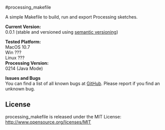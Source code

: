 #processing_makefile

A simple Makefile to build, run and export Processing sketches.  
  
**Current Version:**  
0.0.1 (stable and versioned using [semantic versioning](http://semver.org/))   
  
**Tested Platform:**  
MacOS 10.7   
Win ???  
Linux ???  
**Processing Version:**  
0214 (Java Mode)  

**Issues and Bugs**  
You can find a list of all known bugs at [GitHub](https://github.com/wrongentertainment/processing_makefile/issues). Please report if you find an unknown bug.  


## License 
processing_makefile is released under the MIT License: http://www.opensource.org/licenses/MIT
